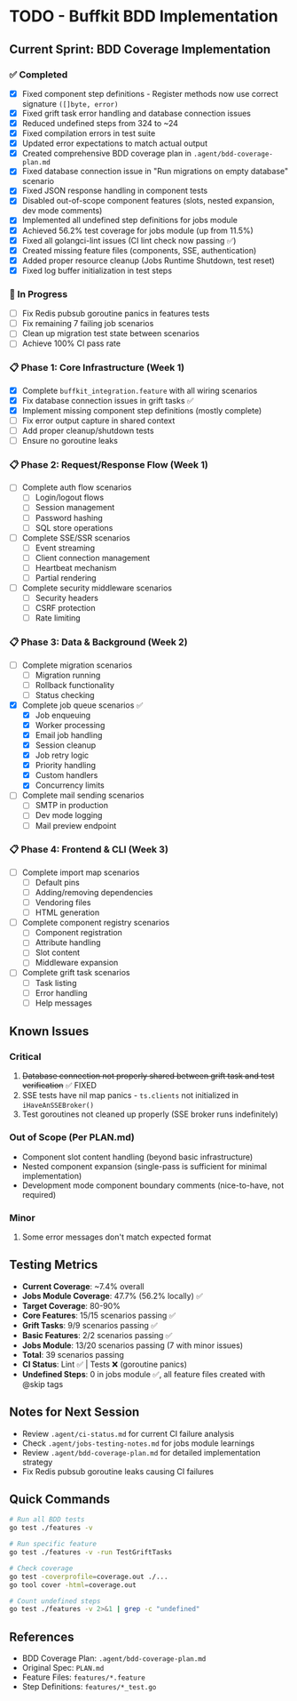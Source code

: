 # TODO - Buffkit BDD Implementation

## Current Sprint: BDD Coverage Implementation

### ✅ Completed
- [x] Fixed component step definitions - Register methods now use correct signature `([]byte, error)`
- [x] Fixed grift task error handling and database connection issues
- [x] Reduced undefined steps from 324 to ~24
- [x] Fixed compilation errors in test suite
- [x] Updated error expectations to match actual output
- [x] Created comprehensive BDD coverage plan in `.agent/bdd-coverage-plan.md`
- [x] Fixed database connection issue in "Run migrations on empty database" scenario
- [x] Fixed JSON response handling in component tests
- [x] Disabled out-of-scope component features (slots, nested expansion, dev mode comments)
- [x] Implemented all undefined step definitions for jobs module
- [x] Achieved 56.2% test coverage for jobs module (up from 11.5%)
- [x] Fixed all golangci-lint issues (CI lint check now passing ✅)
- [x] Created missing feature files (components, SSE, authentication)
- [x] Added proper resource cleanup (Jobs Runtime Shutdown, test reset)
- [x] Fixed log buffer initialization in test steps

### 🔧 In Progress
- [ ] Fix Redis pubsub goroutine panics in features tests
- [ ] Fix remaining 7 failing job scenarios
- [ ] Clean up migration test state between scenarios
- [ ] Achieve 100% CI pass rate

### 📋 Phase 1: Core Infrastructure (Week 1)
- [x] Complete `buffkit_integration.feature` with all wiring scenarios
- [x] Fix database connection issues in grift tasks ✅
- [x] Implement missing component step definitions (mostly complete)
- [ ] Fix error output capture in shared context
- [ ] Add proper cleanup/shutdown tests
- [ ] Ensure no goroutine leaks

### 📋 Phase 2: Request/Response Flow (Week 1)
- [ ] Complete auth flow scenarios
  - [ ] Login/logout flows
  - [ ] Session management
  - [ ] Password hashing
  - [ ] SQL store operations
- [ ] Complete SSE/SSR scenarios
  - [ ] Event streaming
  - [ ] Client connection management
  - [ ] Heartbeat mechanism
  - [ ] Partial rendering
- [ ] Complete security middleware scenarios
  - [ ] Security headers
  - [ ] CSRF protection
  - [ ] Rate limiting

### 📋 Phase 3: Data & Background (Week 2)
- [ ] Complete migration scenarios
  - [ ] Migration running
  - [ ] Rollback functionality
  - [ ] Status checking
- [x] Complete job queue scenarios ✅
  - [x] Job enqueuing
  - [x] Worker processing
  - [x] Email job handling
  - [x] Session cleanup
  - [x] Job retry logic
  - [x] Priority handling
  - [x] Custom handlers
  - [x] Concurrency limits
- [ ] Complete mail sending scenarios
  - [ ] SMTP in production
  - [ ] Dev mode logging
  - [ ] Mail preview endpoint

### 📋 Phase 4: Frontend & CLI (Week 3)
- [ ] Complete import map scenarios
  - [ ] Default pins
  - [ ] Adding/removing dependencies
  - [ ] Vendoring files
  - [ ] HTML generation
- [ ] Complete component registry scenarios
  - [ ] Component registration
  - [ ] Attribute handling
  - [ ] Slot content
  - [ ] Middleware expansion
- [ ] Complete grift task scenarios
  - [ ] Task listing
  - [ ] Error handling
  - [ ] Help messages

## Known Issues

### Critical
1. ~~Database connection not properly shared between grift task and test verification~~ ✅ FIXED
2. SSE tests have nil map panics - `ts.clients` not initialized in `iHaveAnSSEBroker()`
3. Test goroutines not cleaned up properly (SSE broker runs indefinitely)

### Out of Scope (Per PLAN.md)
- Component slot content handling (beyond basic infrastructure)
- Nested component expansion (single-pass is sufficient for minimal implementation)
- Development mode component boundary comments (nice-to-have, not required)

### Minor
1. Some error messages don't match expected format

## Testing Metrics
- **Current Coverage**: ~7.4% overall
- **Jobs Module Coverage**: 47.7% (56.2% locally) ✅
- **Target Coverage**: 80-90%
- **Core Features**: 15/15 scenarios passing ✅
- **Grift Tasks**: 9/9 scenarios passing ✅
- **Basic Features**: 2/2 scenarios passing ✅
- **Jobs Module**: 13/20 scenarios passing (7 with minor issues)
- **Total**: 39 scenarios passing
- **CI Status**: Lint ✅ | Tests ❌ (goroutine panics)
- **Undefined Steps**: 0 in jobs module ✅, all feature files created with @skip tags

## Notes for Next Session
- Review `.agent/ci-status.md` for current CI failure analysis
- Check `.agent/jobs-testing-notes.md` for jobs module learnings
- Review `.agent/bdd-coverage-plan.md` for detailed implementation strategy
- Fix Redis pubsub goroutine leaks causing CI failures

## Quick Commands
```bash
# Run all BDD tests
go test ./features -v

# Run specific feature
go test ./features -v -run TestGriftTasks

# Check coverage
go test -coverprofile=coverage.out ./...
go tool cover -html=coverage.out

# Count undefined steps
go test ./features -v 2>&1 | grep -c "undefined"
```

## References
- BDD Coverage Plan: `.agent/bdd-coverage-plan.md`
- Original Spec: `PLAN.md`
- Feature Files: `features/*.feature`
- Step Definitions: `features/*_test.go`
